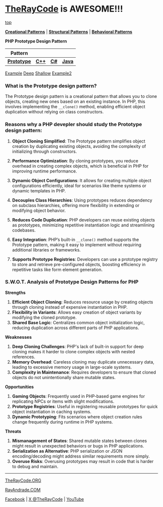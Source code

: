 # [TheRayCode](../../../README.md) is AWESOME!!!

[top](../README.md)

**[Creational Patterns](../README.md)** | **[Structural Patterns](../../Structural/README.md)** | **[Behavioral Patterns](../../Behavioral/README.md)**

**PHP Prototype Design Pattern**

|Pattern|   |   |   |
|---|---|---|---|
|  [**Prototype**](README.md) | [**C++**](../../../CPP/Creational/Prototype/README.md) | [**C#**](../../../Csharp/Creational/Prototype/README.md) | [**Java**](../../../Java/Creational/Prototype/README.md) |

[Example](Example/README.md) [Deep](Deep/README.md) [Shallow](Shallow/README.md) [Example2](Example2/README.md) 

### **What is the Prototype design pattern?**
The Prototype design pattern is a creational pattern that allows you to clone objects, creating new ones based on an existing instance. In PHP, this involves implementing the `__clone()` method, enabling efficient object duplication without relying on class constructors.

### **Reasons why a PHP devepler should study the Prototype design pattern:**

1. **Object Cloning Simplified**: The Prototype pattern simplifies object creation by duplicating existing objects, avoiding the complexity of initializing through constructors.

2. **Performance Optimization**: By cloning prototypes, you reduce overhead in creating complex objects, which is beneficial in PHP for improving runtime performance.

3. **Dynamic Object Configurations**: It allows for creating multiple object configurations efficiently, ideal for scenarios like theme systems or dynamic templates in PHP.

4. **Decouples Class Hierarchies**: Using prototypes reduces dependency on subclass hierarchies, offering more flexibility in extending or modifying object behavior.

5. **Reduces Code Duplication**: PHP developers can reuse existing objects as prototypes, minimizing repetitive instantiation logic and streamlining codebases.

6. **Easy Integration**: PHP’s built-in `__clone()` method supports the Prototype pattern, making it easy to implement without requiring additional libraries or frameworks.

7. **Supports Prototype Registries**: Developers can use a prototype registry to store and retrieve pre-configured objects, boosting efficiency in repetitive tasks like form element generation.

### **S.W.O.T. Analysis of Prototype Design Patterns for PHP**

**Strengths**  
1. **Efficient Object Cloning**: Reduces resource usage by creating objects through cloning instead of expensive instantiation in PHP.  
2. **Flexibility in Variants**: Allows easy creation of object variants by modifying the cloned prototype.  
3. **Shared Base Logic**: Centralizes common object initialization logic, reducing duplication across different parts of PHP applications.

**Weaknesses**  
1. **Deep Cloning Challenges**: PHP's lack of built-in support for deep cloning makes it harder to clone complex objects with nested references.  
2. **Memory Overhead**: Careless cloning may duplicate unnecessary data, leading to excessive memory usage in large-scale systems.  
3. **Complexity in Maintenance**: Requires developers to ensure that cloned objects do not unintentionally share mutable states.

**Opportunities**  
1. **Gaming Objects**: Frequently used in PHP-based game engines for replicating NPCs or items with slight modifications.  
2. **Prototype Registries**: Useful in registering reusable prototypes for quick object instantiation in caching systems.  
3. **Dynamic Prototyping**: Fits scenarios where object creation rules change frequently during runtime in PHP systems.

**Threats**  
1. **Mismanagement of States**: Shared mutable states between clones might result in unexpected behaviors or bugs in PHP applications.  
2. **Serialization as Alternative**: PHP serialization or JSON encoding/decoding might address similar requirements more simply.  
3. **Overuse Risks**: Overusing prototypes may result in code that is harder to debug and maintain.

---


[TheRayCode.ORG](https://www.TheRayCode.org)  

[RayAndrade.COM](https://www.RayAndrade.com)

[Facebook](https://www.facebook.com/TheRayCode/) | [X @TheRayCode](https://www.x.com/TheRayCode/) | [YouTube](https://www.youtube.com/TheRayCode/)
